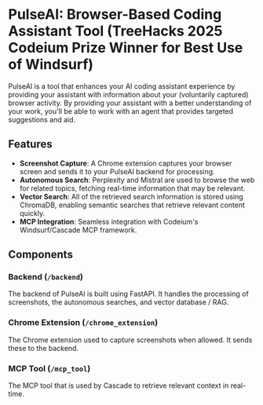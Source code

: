 # PulseAI: Browser-Based Coding Assistant Tool (TreeHacks 2025 Codeium Prize Winner for Best Use of Windsurf)

PulseAI is a tool that enhances your AI coding assistant experience by providing your assistant with information about your (voluntarily captured) browser activity. By providing your assistant with a better understanding of your work, you'll be able to work with an agent that provides targeted suggestions and aid.

## Features

- **Screenshot Capture**: A Chrome extension captures your browser screen and sends it to your PulseAI backend for processing.
- **Autonomous Search**: Perplexity and Mistral are used to browse the web for related topics, fetching real-time information that may be relevant.
- **Vector Search**: All of the retrieved search information is stored using ChromaDB, enabling semantic searches that retrieve relevant content quickly.
- **MCP Integration**: Seamless integration with Codeium's Windsurf/Cascade MCP framework.

## Components

### Backend (`/backend`)

The backend of PulseAI is built using FastAPI. It handles the processing of screenshots, the autonomous searches, and vector database / RAG.

### Chrome Extension (`/chrome_extension`)

The Chrome extension used to capture screenshots when allowed. It sends these to the backend.

### MCP Tool (`/mcp_tool`)

The MCP tool that is used by Cascade to retrieve relevant context in real-time.
